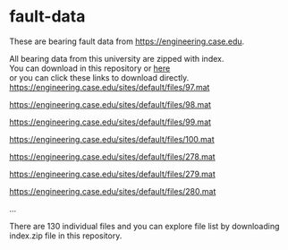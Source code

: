 # fault-data
These are bearing fault data from https://engineering.case.edu.

All bearing data from this university are zipped with index.<br/>
You can download in this repository or [here](https://drive.google.com/file/d/1nc3QhdGsFeOuGS5uMnspxJhx1HkY5sWM/view?usp=sharing)<br/>
or you can click these links to download directly.<br/>
https://engineering.case.edu/sites/default/files/97.mat

https://engineering.case.edu/sites/default/files/98.mat

https://engineering.case.edu/sites/default/files/99.mat

https://engineering.case.edu/sites/default/files/100.mat

https://engineering.case.edu/sites/default/files/278.mat

https://engineering.case.edu/sites/default/files/279.mat

https://engineering.case.edu/sites/default/files/280.mat

...

There are 130 individual files and you can explore file list by downloading index.zip file in this repository.
